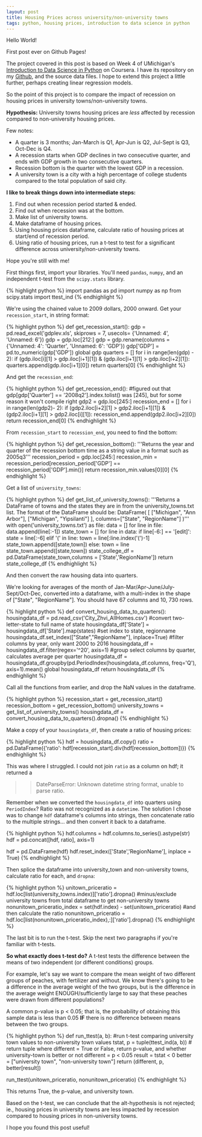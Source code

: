 ```yaml
---
layout: post
title: Housing Prices across university/non-university towns
tags: python, housing prices, introduction to data science in python
---
```


Hello World!

First post ever on Github Pages!

The project covered in this post is based on Week 4 of UMichigan's [Introduction to Data Science in Python](https://www.coursera.org/learn/python-data-analysis/home/welcome) on Coursera. I have its repository on my [Github](https://github.com/aliciasueyee/Introduction-to-Data-Science-with-Python), and the source data files. I hope to extend this project a little further, perhaps creating linear regression models.

So the point of this project is to compare the impact of recession on housing prices in university towns/non-university towns.

**Hypothesis:** University towns housing prices are *less* affected by recession compared to non-university housing prices.

Few notes:
* A quarter is 3 months; Jan-March is Q1, Apr-Jun is Q2, Jul-Sept is Q3, Oct-Dec is Q4.
* A recession starts when GDP declines in two consecutive quarter, and ends with GDP growth in two consecutive quarters.
* Recession bottom is the quarter with the lowest GDP in a recession.
* A university town is a city with a high percentage of college students compared to the total population of said city. 

**I like to break things down into intermediate steps:**
1. Find out when recession period started & ended.
2. Find out when recession was at the bottom.
3. Make list of university towns.
4. Make dataframe of housing prices.
5. Using housing prices dataframe, calculate ratio of housing prices at start/end of recession period.
6. Using ratio of housing prices, run a t-test to test for a significant difference across university/non-university towns. 

Hope you're still with me!

First things first, import your libraries. You'll need `pandas`, `numpy`, and an independent t-test from the `scipy.stats` library.

{% highlight python %}
import pandas as pd
import numpy as np
from scipy.stats import ttest_ind
{% endhighlight %}

We're using the chained value to 2009 dollars, 2000 onward. Get your `recession_start`, in string format:

{% highlight python %}
def get_recession_start():
    gdp = pd.read_excel('gdplev.xls', skiprows = 7, usecols= {'Unnamed: 4', 'Unnamed: 6'})
    gdp = gdp.loc[212:]
    gdp = gdp.rename(columns = {'Unnamed: 4': 'Quarter', 'Unnamed: 6': 'GDP'})
    gdp['GDP'] = pd.to_numeric(gdp['GDP'])
    global gdp
    quarters = []
    for i in range(len(gdp) - 2):
        if (gdp.iloc[i][1] > gdp.iloc[i+1][1]) & (gdp.iloc[i+1][1] > gdp.iloc[i+2][1]):
            quarters.append(gdp.iloc[i+1][0])
    return quarters[0]
{% endhighlight %}

And get the `recession_end`:

{% highlight python %}
def get_recession_end():
    #figured out that gdp[gdp['Quarter'] == '2008q2'].index.tolist() was [245], but for some reason it won't compile right
    gdp2 = gdp.loc[245:]
    recession_end = []
    for i in range(len(gdp2)- 2):
        if (gdp2.iloc[i+2][1] > gdp2.iloc[i+1][1])  & (gdp2.iloc[i+1][1] > gdp2.iloc[i][1]):
            recession_end.append(gdp2.iloc[i+2][0])
    return recession_end[0]
{% endhighlight %}

From `recession_start` to `recession_end`, you need to find the bottom:

{% highlight python %}
def get_recession_bottom():
    '''Returns the year and quarter of the recession bottom time as a 
    string value in a format such as 2005q3'''
    recession_period = gdp.loc[245:]
    recession_min = recession_period[recession_period['GDP'] == recession_period['GDP'].min()]
    return recession_min.values[0][0]
{% endhighlight %}

Get a list of `university_towns`:

{% highlight python %}
def get_list_of_university_towns():
    '''Returns a DataFrame of towns and the states they are in from the 
    university_towns.txt list. The format of the DataFrame should be:
    DataFrame( [ ["Michigan", "Ann Arbor"], ["Michigan", "Yipsilanti"] ], 
    columns=["State", "RegionName"]  )'''
    with open('university_towns.txt') as file:
        data = []
        for line in file:
            data.append(line[:-1])
    state_town = []
    for line in data:
        if line[-6:] == '[edit]':
            state = line[:-6]
        elif '(' in line:
            town = line[:line.index('(')-1]
            state_town.append([state,town])
        else:
            town = line
            state_town.append([state,town])
    state_college_df = pd.DataFrame(state_town,columns = ['State','RegionName'])
    return state_college_df
{% endhighlight %}

And then convert the raw housing data into quarters.

We're looking for averages of the month of Jan-Mar/Apr-June/July-Sept/Oct-Dec, converted into a dataframe, with a multi-index in the shape of ["State", "RegionName"]. You should have 67 columns and 10, 730 rows. 

{% highlight python %}
def convert_housing_data_to_quarters():
    housingdata_df = pd.read_csv('City_Zhvi_AllHomes.csv')
    #convert two-letter-state to full name of state
    housingdata_df['State'] = housingdata_df['State'].map(states)
    #set index to state, regionname
    housingdata_df.set_index(["State","RegionName"], inplace=True)
    #filter columns by year, only want 2000 to 2016
    housingdata_df = housingdata_df.filter(regex='^20', axis=1)
    #group select columns by quarter, calculates average per quarter
    housingdata_df = housingdata_df.groupby(pd.PeriodIndex(housingdata_df.columns, freq='Q'), axis=1).mean()
    global housingdata_df
    return housingdata_df
{% endhighlight %}

Call all the functions from earlier, and drop the NaN values in the dataframe.

{% highlight python %}
recession_start = get_recession_start()
recession_bottom = get_recession_bottom()
university_towns = get_list_of_university_towns()
housingdata_df = convert_housing_data_to_quarters().dropna()
{% endhighlight %}

Make a copy of your `housingdata_df`, then create a ratio of housing prices:

{% highlight python %}
hdf = housingdata_df.copy()
ratio = pd.DataFrame({'ratio': hdf[recession_start].div(hdf[recession_bottom])})
{% endhighlight %}

This was where I struggled. I could not join `ratio` as a column on hdf; it returned a 

>> DateParseError: Unknown datetime string format, unable to parse ratio.

Remember when we converted the `housingdata_df` into quarters using `PeriodIndex`? 
Ratio was not recognized as a `datetime`. The solution I chose was to change `hdf` dataframe's columns into strings, then concatenate ratio to the multiple strings... and then convert it back to a dataframe. 

{% highlight python %}
hdf.columns = hdf.columns.to_series().astype(str)
hdf = pd.concat([hdf, ratio], axis=1)

hdf = pd.DataFrame(hdf)
hdf.reset_index(['State','RegionName'], inplace = True)
{% endhighlight %}

Then splice the dataframe into university_town and non-university towns, calculate ratio for each, and `dropna`:

{% highlight python %}
unitown_priceratio = hdf.loc[list(university_towns.index)]['ratio'].dropna()
#minus/exclude university towns from total dataframe to get non-university towns
nonunitown_priceratio_index = set(hdf.index) - set(unitown_priceratio)
#and then calculate the ratio
nonunitown_priceratio = hdf.loc[list(nonunitown_priceratio_index),:]['ratio'].dropna()
{% endhighlight %}

The last bit is to run the t-test. Skip the next two paragraphs if you're familiar with t-tests.

**So what exactly does t-test do?** 
A t-test tests the difference between the means of two independent (or different conditions) groups. 

For example, let's say we want to compare the mean weight of two different groups of peaches, with fertilizer and without. We know there's going to be a difference in the average weight of the two groups, but is the difference in the average weight ENOUGH/sufficiently large to say that these peaches were drawn from different populations?

A common p-value is p < 0.05; that is, the probability of obtaining this sample data is less than 0.05 <b>IF</b> there is no difference between means between the two groups.  

{% highlight python %}
def run_ttest(a, b):
  #run t-test comparing university town values to non-university town values
    tstat, p = tuple(ttest_ind(a, b))
    # return tuple where different = True or False, return p-value, and whether university-town is better or not
    different = p < 0.05
    result = tstat < 0
    better = ["university town", "non-university town"]
    return (different, p, better[result])

run_ttest(unitown_priceratio, nonunitown_priceratio)
{% endhighlight %}

This returns True, the p-value, and university town. 

Based on the t-test, we can conclude that the alt-hypothesis is not rejected; ie., housing prices in university towns are less impacted by recession compared to housing prices in non-university towns.

I hope you found this post useful!

